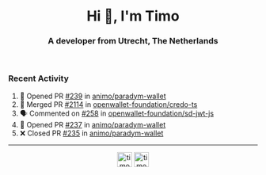 <h1 align="center">Hi 👋, I'm Timo</h1>
<h3 align="center">A developer from Utrecht, The Netherlands</h3>
<br/>
<!-- https://github.com/rahuldkjain/github-profile-readme-generator --!>

<!--  <p align="left"><img src="https://github-readme-stats.vercel.app/api?username=timoglastra&show_icons=true&count_private=true&" alt="timoglastra" /></p> --!>

<!--
Github language stats
<p align="left"><img src="https://github-readme-stats.vercel.app/api/top-langs/?username=timoglastra&layout=compact" alt="timoglastra" /><p>
-->

<!-- Codestats language stats -->
<!-- <p align="left"><img src="https://codestats-readme.vercel.app/api/top-langs/?username=timoglastra&layout=compact&language_count=12" alt="timoglastra" /><p>    --!>
  
<h3>Recent Activity</h3>

<!--START_SECTION:activity-->
1. 💪 Opened PR [#239](https://github.com/animo/paradym-wallet/pull/239) in [animo/paradym-wallet](https://github.com/animo/paradym-wallet)
2. 🎉 Merged PR [#2114](https://github.com/openwallet-foundation/credo-ts/pull/2114) in [openwallet-foundation/credo-ts](https://github.com/openwallet-foundation/credo-ts)
3. 🗣 Commented on [#258](https://github.com/openwallet-foundation/sd-jwt-js/issues/258#issuecomment-2500949494) in [openwallet-foundation/sd-jwt-js](https://github.com/openwallet-foundation/sd-jwt-js)
4. 💪 Opened PR [#237](https://github.com/animo/paradym-wallet/pull/237) in [animo/paradym-wallet](https://github.com/animo/paradym-wallet)
5. ❌ Closed PR [#235](https://github.com/animo/paradym-wallet/pull/235) in [animo/paradym-wallet](https://github.com/animo/paradym-wallet)
<!--END_SECTION:activity-->

---

<p align="center">
<a href="https://twitter.com/timoglastra" target="blank"><img align="center" src="https://cdn.jsdelivr.net/npm/simple-icons@3.0.1/icons/twitter.svg" alt="timoglastra" height="30" width="30" /></a>
<a href="https://linkedin.com/in/timoglastra" target="blank"><img align="center" src="https://cdn.jsdelivr.net/npm/simple-icons@3.0.1/icons/linkedin.svg" alt="timoglastra" height="30" width="30" /></a>
</p>



